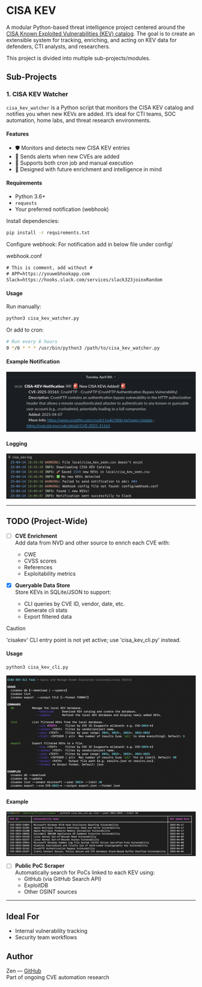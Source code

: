 # CISA KEV

A modular Python-based threat intelligence project centered around the [CISA Known Exploited Vulnerabilities (KEV) catalog](https://www.cisa.gov/known-exploited-vulnerabilities-catalog). The goal is to create an extensible system for tracking, enriching, and acting on KEV data for defenders, CTI analysts, and researchers.

This project is divided into multiple sub-projects/modules.

## Sub-Projects

### 1. CISA KEV Watcher

`cisa_kev_watcher` is a Python script that monitors the CISA KEV catalog and notifies you when new KEVs are added. It’s ideal for CTI teams, SOC automation, home labs, and threat research environments.

#### Features

- 🛡️ Monitors and detects new CISA KEV entries
- 🔔 Sends alerts when new CVEs are added
- 🥓 Supports both cron job and manual execution
- 🧠 Designed with future enrichment and intelligence in mind

#### Requirements

- Python 3.6+
- `requests`
- Your preferred notification (webhook)

Install dependencies:

```bash
pip install -r requirements.txt
```
Configure webhook: For notification add in below file under config/

webhook.conf
```
# This is comment, add without #
# APP=https://youwebhookapp.com
Slack=https://hooks.slack.com/services/slack323joinxRandom
```

#### Usage

Run manually:

```bash
python3 cisa_kev_watcher.py
```

Or add to cron:

```bash
# Run every 6 hours
0 */6 * * * /usr/bin/python3 /path/to/cisa_kev_watcher.py
```


#### Example Notification

![KEV Watcher Notification](media/slack_notification.png)

#### Logging

![KEV Watcher Logs](media/logs.png)

---

## TODO (Project-Wide)

- [ ] **CVE Enrichment**  
  Add data from NVD and other source to enrich each CVE with:
  - CWE
  - CVSS scores
  - References
  - Exploitability metrics


- [x] **Queryable Data Store**  
  Store KEVs in SQLite/JSON to support:
  - CLI queries by CVE ID, vendor, date, etc.
  - Generate cli stats
  - Export filtered data

> [!CAUTION]
> 'cisakev' CLI entry point is not yet active; use 'cisa_kev_cli.py' instead.

#### Usage
```bash
python3 cisa_kev_cli.py
```
![CLI](media/cli_help.png)

#### Example
![CLI](media/cli.png)


- [ ] **Public PoC Scraper**  
  Automatically search for PoCs linked to each KEV using:
  - GitHub (via GitHub Search API)
  - ExploitDB
  - Other OSINT sources



---

## Ideal For

- Internal vulnerability tracking
- Security team workflows




## Author

Zen — [GitHub](https://github.com/zen29d)  
Part of ongoing CVE automation research

